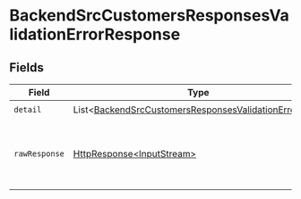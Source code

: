 # BackendSrcCustomersResponsesValidationErrorResponse


## Fields

| Field                                                                                                                                | Type                                                                                                                                 | Required                                                                                                                             | Description                                                                                                                          |
| ------------------------------------------------------------------------------------------------------------------------------------ | ------------------------------------------------------------------------------------------------------------------------------------ | ------------------------------------------------------------------------------------------------------------------------------------ | ------------------------------------------------------------------------------------------------------------------------------------ |
| `detail`                                                                                                                             | List\<[BackendSrcCustomersResponsesValidationErrorItem](../../models/components/BackendSrcCustomersResponsesValidationErrorItem.md)> | :heavy_check_mark:                                                                                                                   | N/A                                                                                                                                  |
| `rawResponse`                                                                                                                        | [HttpResponse\<InputStream>](https://docs.oracle.com/en/java/javase/11/docs/api/java.net.http/java/net/http/HttpResponse.html)       | :heavy_minus_sign:                                                                                                                   | Raw HTTP response; suitable for custom response parsing                                                                              |